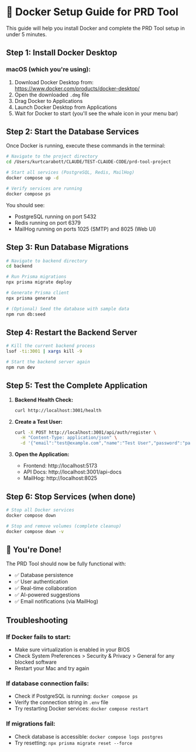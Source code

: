 # 🐳 Docker Setup Guide for PRD Tool

This guide will help you install Docker and complete the PRD Tool setup in under 5 minutes.

## Step 1: Install Docker Desktop

### macOS (which you're using):
1. Download Docker Desktop from: https://www.docker.com/products/docker-desktop/
2. Open the downloaded `.dmg` file
3. Drag Docker to Applications
4. Launch Docker Desktop from Applications
5. Wait for Docker to start (you'll see the whale icon in your menu bar)

## Step 2: Start the Database Services

Once Docker is running, execute these commands in the terminal:

```bash
# Navigate to the project directory
cd /Users/kurtcarabott/CLAUDE/TEST-CLAUDE-CODE/prd-tool-project

# Start all services (PostgreSQL, Redis, MailHog)
docker compose up -d

# Verify services are running
docker compose ps
```

You should see:
- PostgreSQL running on port 5432
- Redis running on port 6379
- MailHog running on ports 1025 (SMTP) and 8025 (Web UI)

## Step 3: Run Database Migrations

```bash
# Navigate to backend directory
cd backend

# Run Prisma migrations
npx prisma migrate deploy

# Generate Prisma client
npx prisma generate

# (Optional) Seed the database with sample data
npm run db:seed
```

## Step 4: Restart the Backend Server

```bash
# Kill the current backend process
lsof -ti:3001 | xargs kill -9

# Start the backend server again
npm run dev
```

## Step 5: Test the Complete Application

1. **Backend Health Check:**
   ```bash
   curl http://localhost:3001/health
   ```
   
2. **Create a Test User:**
   ```bash
   curl -X POST http://localhost:3001/api/auth/register \
     -H "Content-Type: application/json" \
     -d '{"email":"test@example.com","name":"Test User","password":"password123"}'
   ```

3. **Open the Application:**
   - Frontend: http://localhost:5173
   - API Docs: http://localhost:3001/api-docs
   - MailHog: http://localhost:8025

## Step 6: Stop Services (when done)

```bash
# Stop all Docker services
docker compose down

# Stop and remove volumes (complete cleanup)
docker compose down -v
```

## 🎉 You're Done!

The PRD Tool should now be fully functional with:
- ✅ Database persistence
- ✅ User authentication
- ✅ Real-time collaboration
- ✅ AI-powered suggestions
- ✅ Email notifications (via MailHog)

## Troubleshooting

### If Docker fails to start:
- Make sure virtualization is enabled in your BIOS
- Check System Preferences > Security & Privacy > General for any blocked software
- Restart your Mac and try again

### If database connection fails:
- Check if PostgreSQL is running: `docker compose ps`
- Verify the connection string in `.env` file
- Try restarting Docker services: `docker compose restart`

### If migrations fail:
- Check database is accessible: `docker compose logs postgres`
- Try resetting: `npx prisma migrate reset --force`